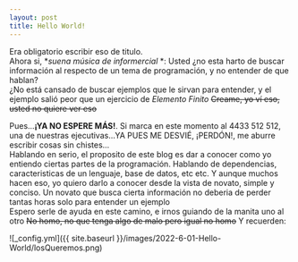 ```yaml
---
layout: post
title: Hello World!
---
```


Era obligatorio escribir eso de titulo.<br> Ahora si, **suena música de informercial* *: Usted ¿no esta harto de buscar información al respecto de un tema de programación, y no entender de que hablan?<br>¿No está cansado de buscar ejemplos que le sirvan para entender, y el ejemplo salió peor que un ejercicio de <i>Elemento Finito</i> <del>Creame, yo ví eso, usted no quiere ver eso</del><br>

Pues...<b>¡YA NO ESPERE MÁS!</b>. Si marca en este momento al 4433 512 512, una de nuestras ejecutivas...YA PUES ME DESVIÉ, ¡PERDÓN!, me aburre escribir cosas sin chistes...<br>
Hablando en serio, el proposito de este blog es dar a conocer como yo entiendo ciertas partes de la programación. Hablando de dependencias, caracteristicas de un lenguaje, base de datos, etc etc.
Y aunque muchos hacen eso, yo quiero darlo a conocer desde la vista de novato, simple y conciso. Un novato que busca cierta información no deberia de perder tantas horas solo para entender un ejemplo<br>
Espero serle de ayuda en este camino, e irnos guiando de la manita uno al otro <del>No homo, no que tenga algo de malo pero igual no homo</del>
Y recuerden:<br> 

![_config.yml]({{ site.baseurl }}/images/2022-6-01-Hello-World/losQueremos.png)


